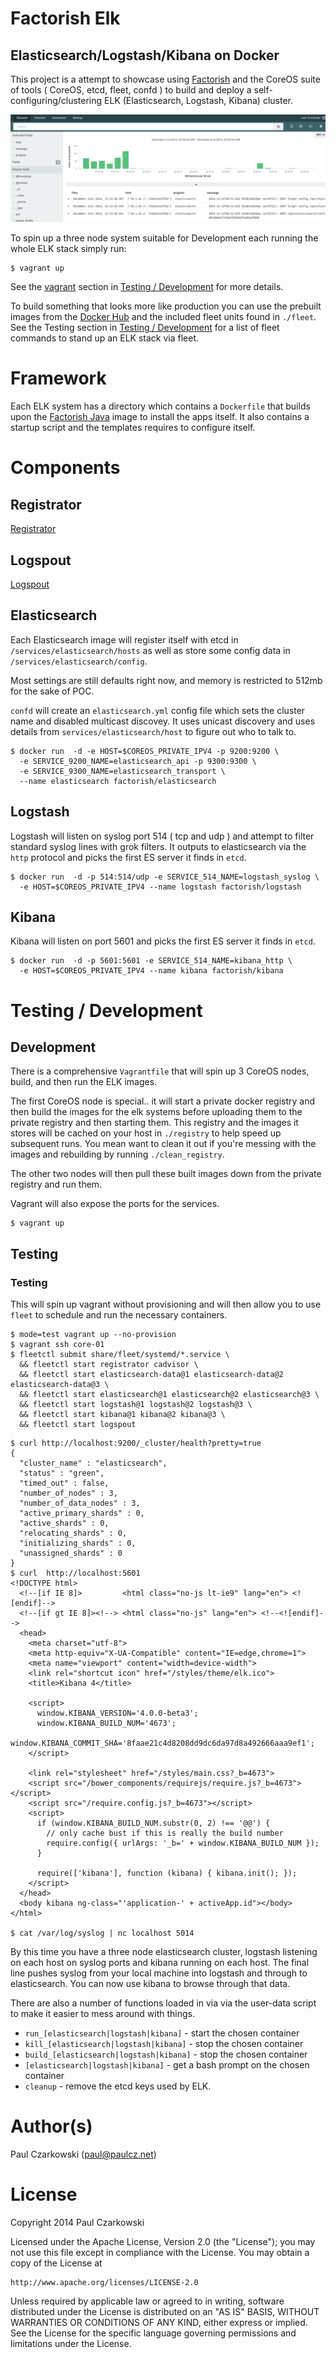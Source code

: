 Factorish Elk
=============

Elasticsearch/Logstash/Kibana on Docker
---------------------------------------

This project is a attempt to showcase using [Factorish](http://github.com/factorish/factorish) and the CoreOS suite of tools ( CoreOS, etcd, fleet, confd ) to build and deploy a self-configuring/clustering ELK (Elasticsearch, Logstash, Kibana) cluster.

![Kibana Screenshot](docs/kibana.png)

To spin up a three node system suitable for Development each running the whole ELK stack simply run:

```
$ vagrant up
```

See the [vagrant](https://github.com/factorish/factorish-elk#vagrant) section in [Testing / Development](https://github.com/factorish/factorish-elk#testing--development) for more details.

To build something that looks more like production you can use the prebuilt images from the [Docker Hub](https://registry.hub.docker.com/repos/factorish/) and the included fleet units found in `./fleet`.  See the Testing section in [Testing / Development](https://github.com/factorish/factorish-elk#testing--development) for a list of fleet commands to stand up an ELK stack via fleet.

Framework
=========

Each ELK system has a directory which contains a `Dockerfile` that builds upon the [Factorish Java](https://registry.hub.docker.com/u/factorish/factorish-java/) image to install the apps itself.   It also contains a startup script and the templates requires to configure itself.

Components
==========

Registrator
-----------

[Registrator](https://github.com/progrium/registrator)

Logspout
--------

[Logspout](https://github.com/progrium/logspout)

Elasticsearch
-------------

Each Elasticsearch image will register itself with etcd in `/services/elasticsearch/hosts` as well as store some config data in `/services/elasticsearch/config`.

Most settings are still defaults right now, and memory is restricted to 512mb for the sake of POC.

`confd` will create an `elasticsearch.yml` config file which sets the cluster name and disabled multicast discovey.  It uses unicast discovery and uses details from `services/elasticsearch/host` to figure out who to talk to.

```
$ docker run  -d -e HOST=$COREOS_PRIVATE_IPV4 -p 9200:9200 \
  -e SERVICE_9200_NAME=elasticsearch_api -p 9300:9300 \
  -e SERVICE_9300_NAME=elasticsearch_transport \
  --name elasticsearch factorish/elasticsearch
```

Logstash
--------

Logstash  will listen on syslog port 514 ( tcp and udp ) and attempt to filter standard syslog lines with grok filters.    It outputs to elasticsearch via the `http` protocol and picks the first ES server it finds in `etcd`.

```
$ docker run  -d -p 514:514/udp -e SERVICE_514_NAME=logstash_syslog \
  -e HOST=$COREOS_PRIVATE_IPV4 --name logstash factorish/logstash
```

Kibana
------

Kibana will listen on port 5601 and picks the first ES server it finds in `etcd`.

```
$ docker run  -d -p 5601:5601 -e SERVICE_514_NAME=kibana_http \
  -e HOST=$COREOS_PRIVATE_IPV4 --name kibana factorish/kibana
```



Testing / Development
=====================

Development
-----------

There is a comprehensive `Vagrantfile` that will spin up 3 CoreOS nodes, build, and then run the ELK images.

The first CoreOS node is special..  it will start a private docker registry and then build the images for the elk systems before uploading them to the private registry and then starting them.  This registry and the images it stores will be cached on your host in `./registry` to help speed up subsequent runs.  You mean want to clean it out if you're messing with the images and rebuilding by running `./clean_registry`.

The other two nodes will then pull these built images down from the private registry and run them.

Vagrant will also expose the ports for the services.

```
$ vagrant up
```

Testing
-------

### Testing

This will spin up vagrant without provisioning and will then allow you to use `fleet` to schedule and run the necessary containers.

```
$ mode=test vagrant up --no-provision
$ vagrant ssh core-01
$ fleetctl submit share/fleet/systemd/*.service \
  && fleetctl start registrator cadvisor \
  && fleetctl start elasticsearch-data@1 elasticsearch-data@2 elasticsearch-data@3 \
  && fleetctl start elasticsearch@1 elasticsearch@2 elasticsearch@3 \
  && fleetctl start logstash@1 logstash@2 logstash@3 \
  && fleetctl start kibana@1 kibana@2 kibana@3 \
  && fleetctl start logspout

```

```
$ curl http://localhost:9200/_cluster/health?pretty=true
{
  "cluster_name" : "elasticsearch",
  "status" : "green",
  "timed_out" : false,
  "number_of_nodes" : 3,
  "number_of_data_nodes" : 3,
  "active_primary_shards" : 0,
  "active_shards" : 0,
  "relocating_shards" : 0,
  "initializing_shards" : 0,
  "unassigned_shards" : 0
}
$ curl  http://localhost:5601
<!DOCTYPE html>
  <!--[if IE 8]>         <html class="no-js lt-ie9" lang="en"> <![endif]-->
  <!--[if gt IE 8]><!--> <html class="no-js" lang="en"> <!--<![endif]-->
  <head>
    <meta charset="utf-8">
    <meta http-equiv="X-UA-Compatible" content="IE=edge,chrome=1">
    <meta name="viewport" content="width=device-width">
    <link rel="shortcut icon" href="/styles/theme/elk.ico">
    <title>Kibana 4</title>

    <script>
      window.KIBANA_VERSION='4.0.0-beta3';
      window.KIBANA_BUILD_NUM='4673';
      window.KIBANA_COMMIT_SHA='8faae21c4d8208dd9dc6da97d8a492666aaa9ef1';
    </script>

    <link rel="stylesheet" href="/styles/main.css?_b=4673">
    <script src="/bower_components/requirejs/require.js?_b=4673"></script>
    <script src="/require.config.js?_b=4673"></script>
    <script>
      if (window.KIBANA_BUILD_NUM.substr(0, 2) !== '@@') {
        // only cache bust if this is really the build number
        require.config({ urlArgs: '_b=' + window.KIBANA_BUILD_NUM });
      }

      require(['kibana'], function (kibana) { kibana.init(); });
    </script>
  </head>
  <body kibana ng-class="'application-' + activeApp.id"></body>
</html>

$ cat /var/log/syslog | nc localhost 5014
```

By this time you have a three node elasticsearch cluster, logstash listening on each host on syslog ports and kibana running on each host.   The final line pushes syslog from your local machine into logstash and through to elasticsearch.  You can now use kibana to browse through that data.

There are also a number of functions loaded in via via the user-data script to make it easier to mess around with things.

* `run_[elasticsearch|logstash|kibana]` - start the chosen container
* `kill_[elasticsearch|logstash|kibana]` - stop the chosen container
* `build_[elasticsearch|logstash|kibana]` - stop the chosen container
* `[elasticsearch|logstash|kibana]` - get a bash prompt on the chosen container
* `cleanup` - remove the etcd keys used by ELK.


Author(s)
=========

Paul Czarkowski (paul@paulcz.net)

License
=======

Copyright 2014 Paul Czarkowski

Licensed under the Apache License, Version 2.0 (the "License");
you may not use this file except in compliance with the License.
You may obtain a copy of the License at

    http://www.apache.org/licenses/LICENSE-2.0

Unless required by applicable law or agreed to in writing, software
distributed under the License is distributed on an "AS IS" BASIS,
WITHOUT WARRANTIES OR CONDITIONS OF ANY KIND, either express or implied.
See the License for the specific language governing permissions and
limitations under the License.
